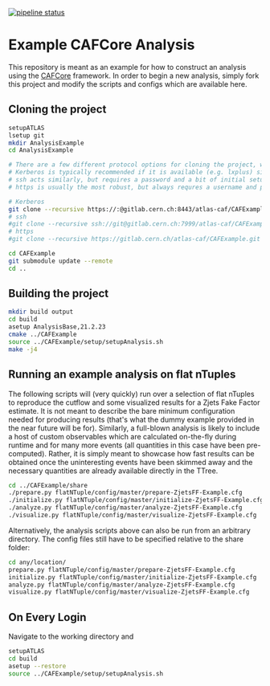 [![pipeline status](https://gitlab.cern.ch/atlas-caf/CAFExample/badges/master/pipeline.svg)](https://gitlab.cern.ch/atlas-caf/CAFExample/commits/master)

Example CAFCore Analysis
=========================

This repository is meant as an example for how to construct an analysis using the [CAFCore](https://gitlab.cern.ch/atlas-caf/CAFCore) framework. In order to begin a new analysis, simply fork this project and modify the scripts and configs which are available here.

Cloning the project
--------------------

```bash
setupATLAS
lsetup git
mkdir AnalysisExample
cd AnalysisExample

# There are a few different protocol options for cloning the project, which are all provided at the top of the main page of the repository.
# Kerberos is typically recommended if it is available (e.g. lxplus) since it does not require a username or password when interacting with remote repositories.
# ssh acts similarly, but requires a password and a bit of initial setup
# https is usually the most robust, but always requres a username and password

# Kerberos
git clone --recursive https://:@gitlab.cern.ch:8443/atlas-caf/CAFExample.git
# ssh
#git clone --recursive ssh://git@gitlab.cern.ch:7999/atlas-caf/CAFExample.git
# https
#git clone --recursive https://gitlab.cern.ch/atlas-caf/CAFExample.git

cd CAFExample
git submodule update --remote
cd ..
```

Building the project
---------------------

```bash
mkdir build output
cd build
asetup AnalysisBase,21.2.23
cmake ../CAFExample
source ../CAFExample/setup/setupAnalysis.sh
make -j4
```

Running an example analysis on flat nTuples
-------------------------------------------

The following scripts will (very quickly) run over a selection of flat nTuples to reproduce the cutflow and some visualized results for a Zjets Fake Factor estimate. It is not meant to describe the bare minimum configuration needed for producing results (that's what the dummy example provided in the near future will be for).
Similarly, a full-blown analysis is likely to include a host of custom observables which are calculated on-the-fly during runtime and for many more events (all quantities in this case have been pre-computed).
Rather, it is simply meant to showcase how fast results can be obtained once the uninteresting events have been skimmed away and the necessary quantities are already available directly in the TTree.

```bash
cd ../CAFExample/share
./prepare.py flatNTuple/config/master/prepare-ZjetsFF-Example.cfg
./initialize.py flatNTuple/config/master/initialize-ZjetsFF-Example.cfg
./analyze.py flatNTuple/config/master/analyze-ZjetsFF-Example.cfg
./visualize.py flatNTuple/config/master/visualize-ZjetsFF-Example.cfg
```

Alternatively, the analysis scripts above can also be run from an arbitrary directory. The config files still have to be specified relative to the share folder:
```bash
cd any/location/
prepare.py flatNTuple/config/master/prepare-ZjetsFF-Example.cfg
initialize.py flatNTuple/config/master/initialize-ZjetsFF-Example.cfg
analyze.py flatNTuple/config/master/analyze-ZjetsFF-Example.cfg
visualize.py flatNTuple/config/master/visualize-ZjetsFF-Example.cfg
```

On Every Login
--------------

Navigate to the working directory and

```bash
setupATLAS
cd build
asetup --restore
source ../CAFExample/setup/setupAnalysis.sh
```
